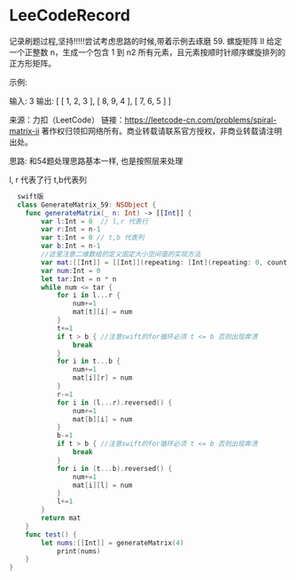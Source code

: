 # LeeCodeRecord
记录刷题过程,坚持!!!!!尝试考虑思路的时候,带着示例去琢磨
59. 螺旋矩阵 II
给定一个正整数 n，生成一个包含 1 到 n2 所有元素，且元素按顺时针顺序螺旋排列的正方形矩阵。

示例:

输入: 3
输出:
[
 [ 1, 2, 3 ],
 [ 8, 9, 4 ],
 [ 7, 6, 5 ]
]

来源：力扣（LeetCode）
链接：https://leetcode-cn.com/problems/spiral-matrix-ii
著作权归领扣网络所有。商业转载请联系官方授权，非商业转载请注明出处。

思路: 
  和54题处理思路基本一样, 也是按照层来处理 
  
  l, r 代表了行   t,b代表列
```swift
  swift版
  class GenerateMatrix_59: NSObject {
    func generateMatrix(_ n: Int) -> [[Int]] {
        var l:Int = 0  // l,r 代表行
        var r:Int = n-1
        var t:Int = 0 // t,b 代表列
        var b:Int = n-1
        //这里注意二维数组的定义固定大小空间值的实现方法
        var mat:[[Int]] = [[Int]](repeating: [Int](repeating: 0, count: n), count: n)
        var num:Int = 0
        let tar:Int = n * n
        while num <= tar {
            for i in l...r {
                num+=1
                mat[t][i] = num
            }
            t+=1
            if t > b { //注意swift的for循环必须 t <= b 否则出现奔溃
                break
            }
            for i in t...b {
                num+=1
                mat[i][r] = num
            }
            r-=1
            for i in (l...r).reversed() {
                num+=1
                mat[b][i] = num
            }
            b-=1
            if t > b { //注意swift的for循环必须 t <= b 否则出现奔溃
                break
            }
            for i in (t...b).reversed() {
                num+=1
                mat[i][l] = num
            }
            l+=1
        }
        return mat
    }
    func test() {
        let nums:[[Int]] = generateMatrix(4)
            print(nums)
    }
}

```

